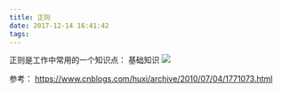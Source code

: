 ```yaml
---
title: 正则
date: 2017-12-14 16:41:42
tags:
---
```


正则是工作中常用的一个知识点：
基础知识
![](/images/zhengze_base.png)



参考：
https://www.cnblogs.com/huxi/archive/2010/07/04/1771073.html